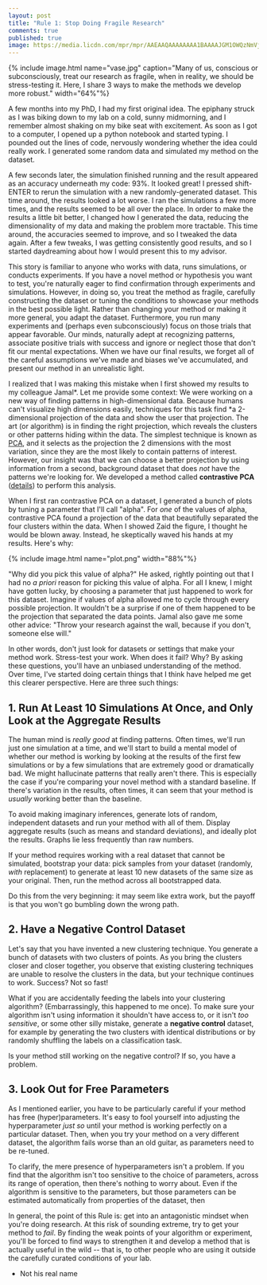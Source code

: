 ```yaml
---
layout: post
title: "Rule 1: Stop Doing Fragile Research"
comments: true
published: true
image: https://media.licdn.com/mpr/mpr/AAEAAQAAAAAAAA1BAAAAJGM1OWQzNmVjLTAxZTctNGY5MS04NjdlLTc0NmJmMmM0MmE1YQ.jpg
---
```



{% include image.html name="vase.jpg" caption="Many of us, conscious or subconsciously, treat our research as fragile, when in reality, we should be stress-testing it. Here, I share 3 ways to make the methods we develop more robust." width="64%"%}

A few months into my PhD, I had my first original idea. The epiphany struck as I was biking down to my lab on a cold, sunny midmorning, and I remember almost shaking on my bike seat with excitement. As soon as I got to a computer, I opened up a python notebook and started typing. I pounded out the lines of code, nervously wondering whether the idea could really work. I generated some random data and simulated my method on the dataset.

A few seconds later, the simulation finished running and the result appeared as an accuracy underneath my code: 93%. It looked great! I pressed shift-ENTER to rerun the simulation with a new randomly-generated dataset. This time around, the results looked a lot worse. I ran the simulations a few more times, and the results seemed to be all over the place. In order to make the results a little bit better, I changed how I generated the data, reducing the dimensionality of my data and making the problem more tractable. This time around, the accuracies seemed to improve, and so I tweaked the data again. After a few tweaks, I was getting consistently good results, and so I started daydreaming about how I would present this to my advisor.

This story is familiar to anyone who works with data, runs simulations, or conducts experiments. If you have a novel method or hypothesis you want to test, you're naturally eager to find confirmation through experiments and simulations. However, in doing so, you treat the method as fragile, carefully constructing the dataset or tuning the conditions to showcase your methods in the best possible light. Rather than changing your method or making it more general, you adapt the dataset. Furthermore, you run many experiments and (perhaps even subconsciously) focus on those trials that appear favorable. Our minds, naturally adept at recognizing patterns, associate positive trials with success and ignore or neglect those that don't fit our mental expectations. When we have our final results, we forget all of the careful assumptions we've made and biases we've accumulated, and present our method in an unrealistic light.

I realized that I was making this mistake when I first showed my results to my colleague Jamal*. Let me provide some context: We were working on a new way of finding patterns in high-dimensional data. Because humans can't visualize high dimensions easily, techniques for this task find *a 2-dimensional projection of the data and show the user that projection. The art (or algorithm) is in finding the right projection, which reveals the clusters or other patterns hiding within the data. The simplest technique is known as [PCA](https://en.wikipedia.org/wiki/Principal_component_analysis), and it selects as the projection the 2 dimensions with the most variation, since they are the most likely to contain patterns of interest. However, our insight was that we can choose a better projection by using information from a second, background dataset that does _not_ have the patterns we're looking for. We developed a method called **contrastive PCA** ([details](https://arxiv.org/abs/1709.06716)) to perform this analysis.

When I first ran contrastive PCA on a dataset, I generated a bunch of plots by tuning a parameter that I'll call "alpha". For *one* of the values of alpha, contrastive PCA found a projection of the data that beautifully separated the four clusters within the data. When I showed Zaid the figure, I thought he would be blown away. Instead, he skeptically waved his hands at my results. Here's why:

{% include image.html name="plot.png" width="88%"%}

"Why did you pick this value of alpha?" He asked, rightly pointing out that I had no _a priori_ reason for picking this value of alpha. For all I knew, I might have gotten lucky, by choosing a parameter that just happened to work for this dataset. Imagine if values of alpha allowed me to cycle through every possible projection. It wouldn't be a surprise if one of them happened to be the projection that separated the data points. Jamal also gave me some other advice: "Throw your research against the wall, because if you don't, someone else will."

In other words, don't just look for datasets or settings that make your method work. Stress-test your work. When does it fail? Why? By asking these questions, you'll have an unbiased understanding of the method. Over time, I've started doing certain things that I think have helped me get this clearer perspective. Here are three such things:

## 1. Run At Least 10 Simulations At Once, and Only Look at the Aggregate Results

The human mind is *really good* at finding patterns. Often times, we'll run just one simulation at a time, and we'll start to build a mental model of whether our method is working by looking at the results of the first few simulations or by a few simulations that are extremely good or dramatically bad. We might hallucinate patterns that really aren't there. This is especially the case if you're comparing your novel method with a standard baseline. If there's variation in the results, often times, it can seem that your method is *usually* working better than the baseline. 

To avoid making imaginary inferences, generate lots of random, independent datasets and run your method with all of them. Display aggregate results (such as means and standard deviations), and ideally plot the results. Graphs lie less frequently than raw numbers. 

If your method requires working with a real dataset that cannot be simulated, bootstrap your data: pick samples from your dataset (randomly, *with* replacement) to generate at least 10 new datasets of the same size as your original. Then, run the method across all bootstrapped data. 

Do this from the very beginning: it may seem like extra work, but the payoff is that you won't go bumbling down the wrong path.

## 2. Have a **Negative Control** Dataset

Let's say that you have invented a new clustering technique. You generate a bunch of datasets with two clusters of points. As you bring the clusters closer and closer together, you observe that existing clustering techniques are unable to resolve the clusters in the data, but your technique continues to work. Success? Not so fast! 

What if you are accidentally feeding the labels into your clustering algorithm? (Embarrassingly, this happened to me once). To make sure your algorithm isn't using information it shouldn't have access to, or it isn't _too sensitive_, or some other silly mistake, generate a **negative control** dataset, for example by generating the two clusters with identical distributions or by randomly shuffling the labels on a classification task. 

Is your method still working on the negative control? If so, you have a problem.

## 3. Look Out for Free Parameters

As I mentioned earlier, you have to be particularly careful if your method has free (hyper)parameters. It's easy to fool yourself into adjusting the hyperparameter *just so* until your method is working perfectly on a particular dataset. Then, when you try your method on a very different dataset, the algorithm fails worse than an old guitar, as parameters need to be re-tuned. 

To clarify, the mere presence of hyperparameters isn't a problem. If you find that the algorithm isn't too sensitive to the choice of parameters, across its range of operation, then there's nothing to worry about. Even if the algorithm is sensitive to the parameters, but those parameters can be estimated automatically from properties of the dataset, then  


In general, the point of this Rule is: get into an antagonistic mindset when you're doing research. At this risk of sounding extreme, try to get your method to *fail*. By finding the weak points of your algorithm or experiment, you'll be forced to find ways to strengthen it and develop a method that is actually useful in the wild -- that is, to other people who are using it outside the carefully curated conditions of your lab.

* Not his real name
